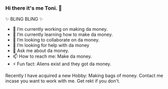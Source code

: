 ### Hi there it's me Toni. 👋

✨ BLING BLING ✨

- 🔭 I’m currently working on making da money.
- 🌱 I’m currently learning how to make da money.
- 👯 I’m looking to collaborate on da money.
- 🤔 I’m looking for help with da money
- 💬 Ask me about da money.
- 📫 How to reach me: Make da money.
- ⚡ Fun fact: Aliens exist and they got da money.

Recently I have acquired a new Hobby: Making bags of money.
Contact me incase you want to work with me. Get rekt if you don't.
